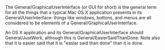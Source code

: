The General/GraphicalUserInterface (or GUI for short) is the general term for all the things that a typical Mac OS X application presents in its General/UserInterface: things like windows, buttons, and menus are all considered to be elements of a General/GraphicalUserInterface.

An OS X application and its General/GraphicalUserInterface should General/JustWork, although this is General/EasierSaidThanDone. Note also that it is easier said that it is "easier said than done" than it is done.